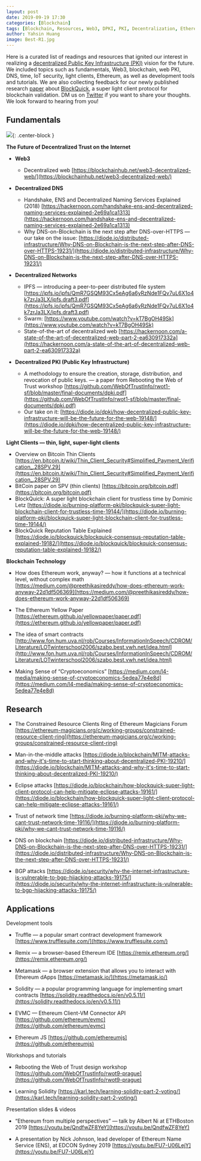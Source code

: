 ```yaml
---
layout: post
date: 2019-09-19 17:30
categories: [Blockchain]
tags: [Blockchain, Resources, Web3, DPKI, PKI, Decentralization, Ethereum]
author: Yahsin Huang
image: Best-R1.jpg
---
```


Here is a curated list of readings and resources that ignited our interest in realizing a [decentralized Public Key Infrastructure (PKI)](https://diode.io/blockchain/MITM-attacks-and-why-it's-time-to-start-thinking-about-decentralized-PKI-19210/) vision for the future. We included topics such as fundamentals, Web3, blockchain, web PKI, DNS, time, IoT security, light clients, Ethereum, as well as development tools and tutorials. We are also collecting feedback for our newly published research [paper](https://eprint.iacr.org/2019/579.pdf) about [BlockQuick](https://diode.io/burning-platform-pki/blockquick-super-light-blockchain-client-for-trustless-time-19144/), a super light client protocol for blockchain validation. DM us on [Twitter](https://twitter.com/diode_chain) if you want to share your thoughts. We look forward to hearing from you!


## **Fundamentals**

![](images/blog/Best-R2.png){: .center-block }

**The Future of Decentralized Trust on the Internet**


*   **Web3**
    *   Decentralized web 
[https://blockchainhub.net/web3-decentralized-web/](https://blockchainhub.net/web3-decentralized-web/)
*   **Decentralized DNS**
    *   Handshake, ENS and Decentralized Naming Services Explained (2018) 
[https://hackernoon.com/handshake-ens-and-decentralized-naming-services-explained-2e69a1ca1313](https://hackernoon.com/handshake-ens-and-decentralized-naming-services-explained-2e69a1ca1313)
    *   Why DNS-on-Blockchain is the next step after DNS-over-HTTPS — our take on the issue: 
[https://diode.io/distributed-infrastructure/Why-DNS-on-Blockchain-is-the-next-step-after-DNS-over-HTTPS-19231/](https://diode.io/distributed-infrastructure/Why-DNS-on-Blockchain-is-the-next-step-after-DNS-over-HTTPS-19231/)
*   **Decentralized Networks**
    *   IPFS — introducing a peer-to-peer distributed file system 
[https://ipfs.io/ipfs/QmR7GSQM93Cx5eAg6a6yRzNde1FQv7uL6X1o4k7zrJa3LX/ipfs.draft3.pdf](https://ipfs.io/ipfs/QmR7GSQM93Cx5eAg6a6yRzNde1FQv7uL6X1o4k7zrJa3LX/ipfs.draft3.pdf)
    *   Swarm: [https://www.youtube.com/watch?v=kT7BgOH49Sk](https://www.youtube.com/watch?v=kT7BgOH49Sk)
    *   State-of-the-art of decentralized web
        [https://hackernoon.com/a-state-of-the-art-of-decentralized-web-part-2-ea630917332a](https://hackernoon.com/a-state-of-the-art-of-decentralized-web-part-2-ea630917332a)

*   **Decentralized PKI (Public Key Infrastructure)**
    *   A methodology to ensure the creation, storage, distribution, and revocation of public keys. — a paper from Rebooting the Web of Trust workshop [https://github.com/WebOfTrustInfo/rwot1-sf/blob/master/final-documents/dpki.pdf](https://github.com/WebOfTrustInfo/rwot1-sf/blob/master/final-documents/dpki.pdf)
    *   Our take on it: [https://diode.io/dpki/how-decentralized-public-key-infrastructure-will-be-the-future-for-the-web-19148/](https://diode.io/dpki/how-decentralized-public-key-infrastructure-will-be-the-future-for-the-web-19148/) 

**Light Clients — thin, light, super-light clients**

*   Overview on Bitcoin Thin Clients 
[https://en.bitcoin.it/wiki/Thin_Client_Security#Simplified_Payment_Verification_.28SPV.29](https://en.bitcoin.it/wiki/Thin_Client_Security#Simplified_Payment_Verification_.28SPV.29)
*   BitCoin paper on SPV (thin clients)
    [https://bitcoin.org/bitcoin.pdf](https://bitcoin.org/bitcoin.pdf)
*   BlockQuick: A super light blockchain client for trustless time by Dominic Letz [https://diode.io/burning-platform-pki/blockquick-super-light-blockchain-client-for-trustless-time-19144/](https://diode.io/burning-platform-pki/blockquick-super-light-blockchain-client-for-trustless-time-19144/) 
*   BlockQuick Reputation Table Explained
    [https://diode.io/blockquick/blockquick-consensus-reputation-table-explained-19182/](https://diode.io/blockquick/blockquick-consensus-reputation-table-explained-19182/) 


**Blockchain Technology** 


*   How does Ethereum work, anyway? — how it functions at a technical level, without complex math [https://medium.com/@preethikasireddy/how-does-ethereum-work-anyway-22d1df506369](https://medium.com/@preethikasireddy/how-does-ethereum-work-anyway-22d1df506369) 
*   The Ethereum Yellow Paper 
[https://ethereum.github.io/yellowpaper/paper.pdf](https://ethereum.github.io/yellowpaper/paper.pdf)
*   The idea of smart contracts 
    [http://www.fon.hum.uva.nl/rob/Courses/InformationInSpeech/CDROM/Literature/LOTwinterschool2006/szabo.best.vwh.net/idea.html](http://www.fon.hum.uva.nl/rob/Courses/InformationInSpeech/CDROM/Literature/LOTwinterschool2006/szabo.best.vwh.net/idea.html)

*   Making Sense of “Cryptoeconomics” [https://medium.com/l4-media/making-sense-of-cryptoeconomics-5edea77e4e8d](https://medium.com/l4-media/making-sense-of-cryptoeconomics-5edea77e4e8d) 


## **Research**


*   The Constrained Resource Clients Ring of Ethereum Magicians Forum
    [https://ethereum-magicians.org/c/working-groups/constrained-resource-client-ring](https://ethereum-magicians.org/c/working-groups/constrained-resource-client-ring)

*   Man-in-the-middle attacks [https://diode.io/blockchain/MITM-attacks-and-why-it's-time-to-start-thinking-about-decentralized-PKI-19210/](https://diode.io/blockchain/MITM-attacks-and-why-it's-time-to-start-thinking-about-decentralized-PKI-19210/) 

*   Eclipse attacks [https://diode.io/blockchain/how-blockquick-super-light-client-protocol-can-help-mitigate-eclipse-attacks-19161/](https://diode.io/blockchain/how-blockquick-super-light-client-protocol-can-help-mitigate-eclipse-attacks-19161/)
*   Trust of network time [https://diode.io/burning-platform-pki/why-we-cant-trust-network-time-19116/](https://diode.io/burning-platform-pki/why-we-cant-trust-network-time-19116/)
*   DNS on blockchain
    [https://diode.io/distributed-infrastructure/Why-DNS-on-Blockchain-is-the-next-step-after-DNS-over-HTTPS-19231/](https://diode.io/distributed-infrastructure/Why-DNS-on-Blockchain-is-the-next-step-after-DNS-over-HTTPS-19231/) 

*   BGP attacks
    [https://diode.io/security/why-the-internet-infrastructure-is-vulnerable-to-bgp-hijacking-attacks-19175/](https://diode.io/security/why-the-internet-infrastructure-is-vulnerable-to-bgp-hijacking-attacks-19175/)



## **Applications**

Development tools

*   Truffle — a popular smart contract development framework [https://www.trufflesuite.com/](https://www.trufflesuite.com/)

*   Remix — a browser-based Ethereum IDE [https://remix.ethereum.org/](https://remix.ethereum.org/)

*   Metamask — a browser extension that allows you to interact with Ethereum dApps [https://metamask.io/](https://metamask.io/)

*   Solidity — a  popular programming language for implementing smart contracts [https://solidity.readthedocs.io/en/v0.5.11/](https://solidity.readthedocs.io/en/v0.5.11/)

*   EVMC — Ethereum Client-VM Connector API [https://github.com/ethereum/evmc](https://github.com/ethereum/evmc)

*   Ethereum JS [https://github.com/ethereumjs](https://github.com/ethereumjs)


Workshops and tutorials

*   Rebooting the Web of Trust design workshop [https://github.com/WebOfTrustInfo/rwot9-prague](https://github.com/WebOfTrustInfo/rwot9-prague)

*   Learning Solidity [https://karl.tech/learning-solidity-part-2-voting/](https://karl.tech/learning-solidity-part-2-voting/) 


Presentation slides & videos

*   “Ethereum from multiple perspectives” — talk by Albert Ni at ETHBoston 2019 [https://youtu.be/QndfwZF8YeY](https://youtu.be/QndfwZF8YeY)

*   A presentation by Nick Johnson, lead developer of Ethereum Name Service (ENS), at EDCON Sydney 2019 [https://youtu.be/FU7-U06LejY](https://youtu.be/FU7-U06LejY) 
